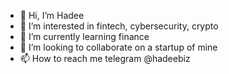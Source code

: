 - 👋 Hi, I’m Hadee  
- 👀 I’m interested in fintech, cybersecurity, crypto 
- 🌱 I’m currently learning finance
- 💞️ I’m looking to collaborate on a startup of mine
- 📫 How to reach me telegram @hadeebiz

<!---
hadeeavailable/hadeeavailable is a ✨ special ✨ repository because its `README.md` (this file) appears on your GitHub profile.
You can click the Preview link to take a look at your changes.
--->
